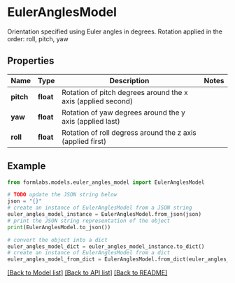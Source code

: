 # EulerAnglesModel

Orientation specified using Euler angles in degrees. Rotation applied in the order: roll, pitch, yaw

## Properties

Name | Type | Description | Notes
------------ | ------------- | ------------- | -------------
**pitch** | **float** | Rotation of pitch degrees around the x axis (applied second) | 
**yaw** | **float** | Rotation of yaw degrees around the y axis (applied last) | 
**roll** | **float** | Rotation of roll degress around the z axis (applied first) | 

## Example

```python
from formlabs.models.euler_angles_model import EulerAnglesModel

# TODO update the JSON string below
json = "{}"
# create an instance of EulerAnglesModel from a JSON string
euler_angles_model_instance = EulerAnglesModel.from_json(json)
# print the JSON string representation of the object
print(EulerAnglesModel.to_json())

# convert the object into a dict
euler_angles_model_dict = euler_angles_model_instance.to_dict()
# create an instance of EulerAnglesModel from a dict
euler_angles_model_from_dict = EulerAnglesModel.from_dict(euler_angles_model_dict)
```
[[Back to Model list]](../README.md#documentation-for-models) [[Back to API list]](../README.md#documentation-for-api-endpoints) [[Back to README]](../README.md)


